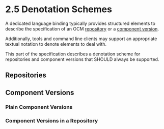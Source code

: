 # 2.5 Denotation Schemes

A dedicated language binding typically provides structured elements
to describe the specification of an OCM [repository](../elements/README.md#repositories) or
a [component version](../elements/README.md#component-versions).

Additionally, tools and command line clients may support an appropriate
textual notation to denote elements to deal with.

This part of the specification describes a denotation scheme for
repositories and component versions that SHOULD always be supported.

## Repositories

## Component Versions

### Plain Component Versions

### Component Versions in a Repository